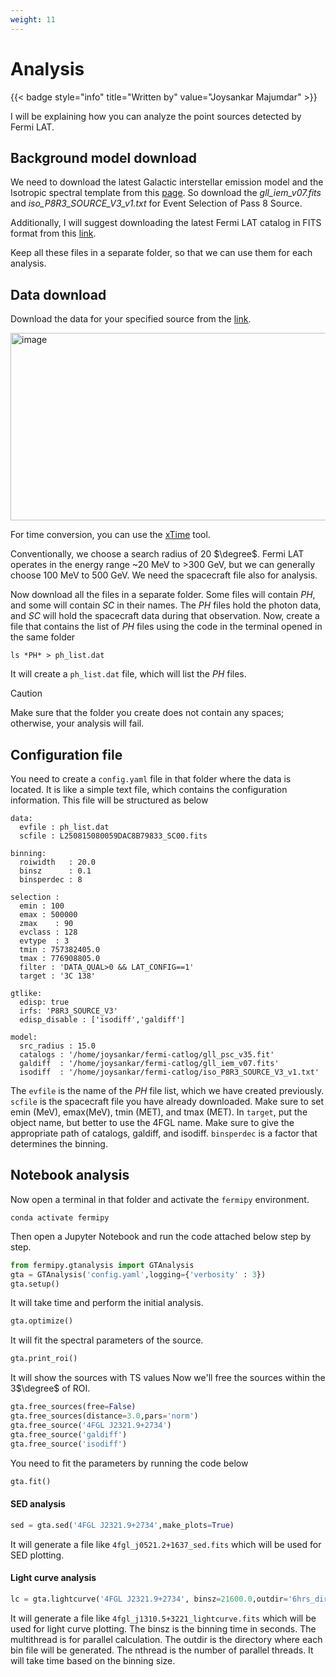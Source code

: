 ```yaml
---
weight: 11
---
```


# Analysis
{{< badge style="info" title="Written by" value="Joysankar Majumdar" >}}

I will be explaining how you can analyze the point sources detected by Fermi LAT.

## Background model download
We need to download the latest Galactic interstellar emission model and the Isotropic spectral template from this [page](https://fermi.gsfc.nasa.gov/ssc/data/access/lat/BackgroundModels.html). So download the _gll_iem_v07.fits_ and _iso_P8R3_SOURCE_V3_v1.txt_ for Event Selection of Pass 8 Source.

Additionally, I will suggest downloading the latest Fermi LAT catalog in FITS format from this [link](https://fermi.gsfc.nasa.gov/ssc/data/access/lat/14yr_catalog/).

Keep all these files in a separate folder, so that we can use them for each analysis.

## Data download
Download the data for your specified source from the [link](https://fermi.gsfc.nasa.gov/cgi-bin/ssc/LAT/LATDataQuery.cgi).

<img width="610" height="300" alt="image" src="https://github.com/user-attachments/assets/c0af4537-753e-4d11-9a81-8fbb9a390b0b" />

For time conversion, you can use the [xTime](https://heasarc.gsfc.nasa.gov/cgi-bin/Tools/xTime/xTime.pl) tool.

Conventionally, we choose a search radius of 20 $`\degree`$. Fermi LAT operates in the energy range ~20 MeV to >300 GeV, but we can generally choose 100 MeV to 500 GeV. We need the spacecraft file also for analysis.

Now download all the files in a separate folder. Some files will contain _PH_, and some will contain _SC_ in their names. The _PH_ files hold the photon data, and _SC_ will hold the spacecraft data during that observation. Now, create a file that contains the list of _PH_ files using the code in the terminal opened in the same folder
```
ls *PH* > ph_list.dat
```
It will create a `ph_list.dat` file, which will list the _PH_ files.

> [!CAUTION]
> Make sure that the folder you create does not contain any spaces; otherwise, your analysis will fail.

## Configuration file
You need to create a `config.yaml` file in that folder where the data is located. It is like a simple text file, which contains the configuration information. This file will be structured as below

```YML
data:
  evfile : ph_list.dat
  scfile : L250815080059DAC8B79833_SC00.fits

binning:
  roiwidth   : 20.0
  binsz      : 0.1
  binsperdec : 8

selection :
  emin : 100
  emax : 500000
  zmax    : 90
  evclass : 128
  evtype  : 3
  tmin : 757382405.0
  tmax : 776908805.0
  filter : 'DATA_QUAL>0 && LAT_CONFIG==1'
  target : '3C 138'

gtlike:
  edisp: true
  irfs: 'P8R3_SOURCE_V3'
  edisp_disable : ['isodiff','galdiff']

model:
  src_radius : 15.0
  catalogs : '/home/joysankar/fermi-catlog/gll_psc_v35.fit'
  galdiff  : '/home/joysankar/fermi-catlog/gll_iem_v07.fits'
  isodiff  : '/home/joysankar/fermi-catlog/iso_P8R3_SOURCE_V3_v1.txt'
```

The `evfile` is the name of the _PH_ file list, which we have created previously. `scfile` is the spacecraft file you have already downloaded. Make sure to set emin (MeV), emax(MeV), tmin (MET), and tmax (MET). In `target`, put the object name, but better to use the 4FGL name. Make sure to give the appropriate path of catalogs, galdiff, and isodiff. `binsperdec` is a factor that determines the binning.

## Notebook analysis
Now open a terminal in that folder and activate the `fermipy` environment.
```
conda activate fermipy
```
Then open a Jupyter Notebook and run the code attached below step by step.

```python
from fermipy.gtanalysis import GTAnalysis
gta = GTAnalysis('config.yaml',logging={'verbosity' : 3})
gta.setup()
```
It will take time and perform the initial analysis.
```python
gta.optimize()
```
It will fit the spectral parameters of the source.

```python
gta.print_roi()
```
It will show the sources with TS values
Now we'll free the sources within the 3$`\degree`$ of ROI.

```python
gta.free_sources(free=False)
gta.free_sources(distance=3.0,pars='norm')
gta.free_source('4FGL J2321.9+2734')
gta.free_source('galdiff')
gta.free_source('isodiff')
```
You need to fit the parameters by running the code below
```python
gta.fit()
```

#### SED analysis
```python
sed = gta.sed('4FGL J2321.9+2734',make_plots=True)
```
It will generate a file like `4fgl_j0521.2+1637_sed.fits` which will be used for SED plotting.

#### Light curve analysis
```python
lc = gta.lightcurve('4FGL J2321.9+2734', binsz=21600.0,outdir='6hrs_dir', multithread=True, nthread=3, write_fits=True)
```
It will generate a file like `4fgl_j1310.5+3221_lightcurve.fits` which will be used for light curve plotting. The binsz is the binning time in seconds. The multithread is for parallel calculation. The outdir is the directory where each bin file will be generated. The nthread is the number of parallel threads. It will take time based on the binning size.
